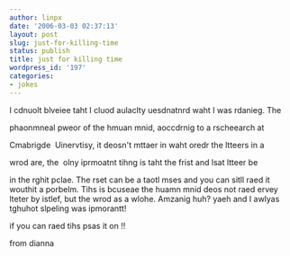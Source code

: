 ```yaml
---
author: linpx
date: '2006-03-03 02:37:13'
layout: post
slug: just-for-killing-time
status: publish
title: just for killing time
wordpress_id: '197'
categories:
- jokes
---
```


I cdnuolt blveiee taht I cluod aulaclty uesdnatnrd waht I was rdanieg. The

phaonmneal pweor of the hmuan mnid, aoccdrnig to a rscheearch at

Cmabrigde  Uinervtisy, it deosn't mttaer in waht oredr the ltteers in a

wrod are, the  olny iprmoatnt tihng is taht the frist and lsat ltteer be

in the rghit pclae. The rset can be a taotl mses and you can sitll raed it
wouthit a porbelm. Tihs is bcuseae the huamn mnid deos not raed ervey lteter
by istlef, but the wrod as a wlohe. Amzanig huh? yaeh and I awlyas tghuhot
slpeling was ipmorantt!

  
if you can raed tihs psas it on !!

  
from dianna

